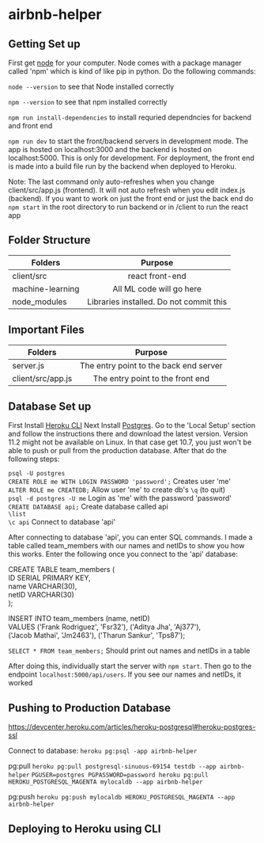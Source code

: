 # airbnb-helper

## Getting Set up
First get [node](https://nodejs.org/en/download/) for your computer. Node comes with
a package manager called 'npm' which is kind of like pip in python. Do the following
commands:

`node --version` to see that Node installed correctly

`npm --version` to see that npm installed correctly

`npm run install-dependencies` to install requried dependncies for backend
and front end

`npm run dev` to start the front/backend servers in development mode. The app
is hosted on localhost:3000 and the backend is hosted on localhost:5000. This is only
for development. For deployment, the front end is made into a build file run by the 
backend when deployed to Heroku. 

Note: The last command only auto-refreshes when you change client/src/app.js (frontend). 
It will not auto refresh when you edit index.js (backend). If you want to work on just
the front end or just the back end do `npm start` in the root directory to run backend 
or in /client to run the react app

## Folder Structure
|      Folders     |                Purpose                  | 
| ---------------- |:---------------------------------------:| 
| client/src       | react front-end                         | 
| machine-learning | All ML code will go here                |  
| node_modules     | Libraries installed. Do not commit this |

## Important Files
|      Folders      |                Purpose                  | 
| ----------------- |:---------------------------------------:| 
| server.js         | The entry point to the back end server  | 
| client/src/app.js | The entry point to the front end        |  

## Database Set up
First Install [Heroku CLI](https://devcenter.heroku.com/articles/heroku-cli)
Next Install [Postgres](https://devcenter.heroku.com/articles/heroku-postgresql#heroku-postgres-ssl). Go to the 'Local Setup' section and follow the instructions there and download the latest version. Version 11.2 might not be available on Linux. In that case get 10.7, you just won't be able to push or pull from the production database. After that do the following steps:

`psql -U postgres`  
`CREATE ROLE me WITH LOGIN PASSWORD 'password';`  Creates user 'me'  
`ALTER ROLE me CREATEDB;`  Allow user 'me' to create db's
`\q` (to quit)  
`psql -d postgres -U me` Login as 'me' with the password 'password'  
`CREATE DATABASE api;`  Create database called api  
`\list`  
`\c api` Connect to database 'api'

After connecting to database 'api', you can enter SQL commands. I made a table called team_members
with our names and netIDs to show you how this works. Enter the following once you connect to the 
'api' database:

CREATE TABLE team_members (<br/>
  ID SERIAL PRIMARY KEY,<br/>
  name VARCHAR(30),<br/>
  netID VARCHAR(30)<br/> 
);<br/>

INSERT INTO team_members (name, netID)<br/>
  VALUES ('Frank Rodriguez', 'Fsr32'), ('Aditya Jha', 'Aj377'),<br/>
    ('Jacob Mathai', 'Jm2463'), ('Tharun Sankur', 'Tps87');<br/>

`SELECT * FROM team_members;`  Should print out names and netIDs in a table

After doing this, individually start the server with `npm start`. Then go to the endpoint 
`localhost:5000/api/users`. If you see our names and netIDs, it worked

## Pushing to Production Database
https://devcenter.heroku.com/articles/heroku-postgresql#heroku-postgres-ssl

Connect to database: `heroku pg:psql -app airbnb-helper`

pg:pull
`heroku pg:pull postgresql-sinuous-69154 testdb --app airbnb-helper`
`PGUSER=postgres PGPASSWORD=password heroku pg:pull HEROKU_POSTGRESQL_MAGENTA mylocaldb --app airbnb-helper`

pg:push
`heroku pg:push mylocaldb HEROKU_POSTGRESQL_MAGENTA --app airbnb-helper`

## Deploying to Heroku using CLI
